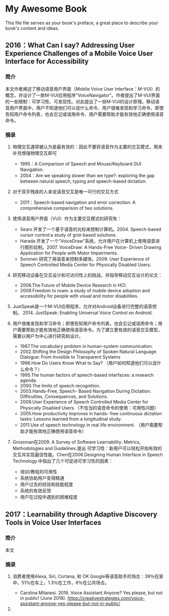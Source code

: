 # My Awesome Book

This file file serves as your book's preface, a great place to describe your book's content and ideas.

## 2016：What Can I say? Addressing User Experience Challenges of a Mobile Voice User Interface for Accessibility

### 简介
本文作者阐述了移动语音用户界面（Mobile Voice User Interface：M-VUI）的概念，并设计了一款M-VUI应用程序“VoiceNavigator”。作者提出了M-VUI界面的一些限制：可学习性、可发现性。对此提出了一些M-VUI的设计原理。移动语音用户界面中，用户不知道他们可以说什么命令、用户很难发现和学习命令、即使告知用户命令列表，也会忘记或误用命令、用户需要帮助才能有效地正确使用语音命令。

### 摘录
1. 物理交互通常被认为是最有效的：因此不要将语音作为主要的交互模式，用来补充增强物理交互即可
    * 1995：A Comparison of Speech and Mouse/Keyboard GUI Navigation.
    * 2004：Are we speaking slower than we type?: exploring the gap between natural speech, typing and speech-based dictation.
  
2. 对于双手残疾的人来说语音交互是唯一可行的交互方式
    * 2011：Speech-based navigation and error correction: A comprehensive comparison of two solutions.
  
3. 使用语音用户界面（VUI）作为主要交互模式的研究有：
    * Sears 开发了一个基于语音的光标来控制计算机。2004. Speech-based cursor control:a study of grid-based solutions.
    * Harada 开发了一个“VoiceDraw”系统，允许用户在计算机上使用语音进行图形绘制。2007. VoiceDraw: A Hands-Free Voice- Driven Drawing Application for People with Motor Impairments.
    * Soronen 研究了用语音来控制多媒体。2009. User Experience of Speech Controlled Media Center for Physically Disabled Users.

4. 研究移动设备在交互设计和可访问性上的挑战，并指导移动交互设计的论文：
    * 2006.The Future of Mobile Device Research in HCI.
    * 2009.Freedom to roam: a study of mobile device adoption and accessibility for people with visual and motor disabilities. 
  
5. JustSpeak是一个M-VUI应用程序，允许对Android设备进行完整的语音控制。 2014. JustSpeak: Enabling Universal Voice Control on Android.

6. 用户很难发现和学习命令；即使告知用户命令列表，也会忘记或误用命令；用户需要帮助才能有效地正确使用语音命令。为了建立更有效的语音交互模型，需要以用户为中心进行研究和设计。
    *  1987.The vocabulary problem in human-system communication.
    *  2002.Shifting the Design Philosophy of Spoken Natural Language Dialogue: From Invisible to Transparent Systems
    *  1996.How Do Users Know What to Say?  （用户如何知道他们可以说什么命令？）
   *  1995.The human factors of speech-based interfaces: a research agenda. 
    *  2000.The limits of speech recognition.
    *  2003.Hands-Free, Speech- Based Navigation During Dictation: Difficulties, Consequences, and Solutions.
    *  2009.User Experience of Speech Controlled Media Center for Physically Disabled Users.（不恰当的语音命令的使用：可用性问题）
    *  2005.How productivity improves in hands- free continuous dictation tasks: Lessons learned from a longitudinal study. 
    *  2011.Use of speech technology in real life environment. （用户需要帮助才能有效地正确使用语音命令）

7. Grossman在2009. A Survey of Software Learnability: Metrics, Methodologies and Guidelines.提出 可学习性：新用户可以轻松开始有效的交互并实现最佳性能。Chen在2006.Designing Human Interface in Speech Technology.中指出了几个可促进可学习性的因素：
    *  培训/教程的可用性
    *  系统协助用户变得精通
    *  用户过去的经验和技能程度  
    *  系统的有效反馈
    *  用户在过程中遇到的困难程度

## 2017：Learnability through Adaptive Discovery Tools in Voice User Interfaces

### 简介
本文

### 摘录
1.  消费者使用Alexa, Siri, Cortana, 和 OK Google等语音助手的场合：39％在家中，51％在车上，1.3％在工作，6％在公共场合。
    * Carolina Milanesi. 2016. Voice Assistant Anyone? Yes please, but not in public! (June 2016). https://creativestrategies.com/voice-assistant-anyone-yes-please-but-not-in-public/

2.  
